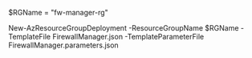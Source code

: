$RGName = "fw-manager-rg"
   
New-AzResourceGroupDeployment -ResourceGroupName $RGName -TemplateFile FirewallManager.json -TemplateParameterFile FirewallManager.parameters.json
